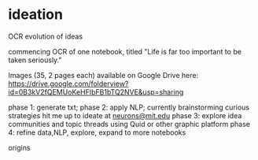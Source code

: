 ideation
========

OCR evolution of ideas

commencing OCR of one notebook, titled "Life is far too important to be taken seriously." 

Images (35, 2 pages each) available on Google Drive here: https://drive.google.com/folderview?id=0B3kV2fQEMUoKeHFIbFB1bTQ2NVE&usp=sharing 


phase 1: generate txt; 
phase 2: apply NLP;
  currently brainstorming curious strategies hit me up to ideate at neurons@mit.edu
phase 3: explore idea communities and topic threads using Quid or other graphic platform
phase 4: refine data,NLP, explore, expand to more notebooks

origins
  
